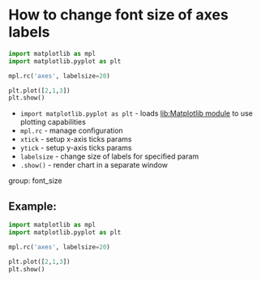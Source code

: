 # How to change font size of axes labels

```python
import matplotlib as mpl
import matplotlib.pyplot as plt

mpl.rc('axes', labelsize=20)

plt.plot([2,1,3])
plt.show()
```

- `import matplotlib.pyplot as plt` - loads [lib:Matplotlib module](python-matplotlib/how-to-install-matplotlib-python-lib-in-ubuntu-ubuntuversion) to use plotting capabilities
- `mpl.rc` - manage configuration
- `xtick` - setup x-axis ticks params
- `ytick` - setup y-axis ticks params
- `labelsize` - change size of labels for specified param
- `.show()` - render chart in a separate window

group: font_size

## Example: 
```python
import matplotlib as mpl
import matplotlib.pyplot as plt

mpl.rc('axes', labelsize=20)

plt.plot([2,1,3])
plt.show()
```

